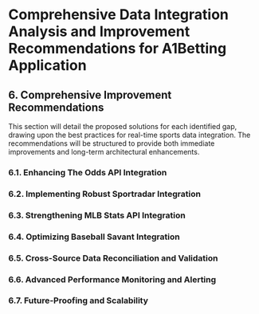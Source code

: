 # Comprehensive Data Integration Analysis and Improvement Recommendations for A1Betting Application

## 6. Comprehensive Improvement Recommendations

This section will detail the proposed solutions for each identified gap, drawing upon the best practices for real-time sports data integration. The recommendations will be structured to provide both immediate improvements and long-term architectural enhancements.

### 6.1. Enhancing The Odds API Integration

### 6.2. Implementing Robust Sportradar Integration

### 6.3. Strengthening MLB Stats API Integration

### 6.4. Optimizing Baseball Savant Integration

### 6.5. Cross-Source Data Reconciliation and Validation

### 6.6. Advanced Performance Monitoring and Alerting

### 6.7. Future-Proofing and Scalability


